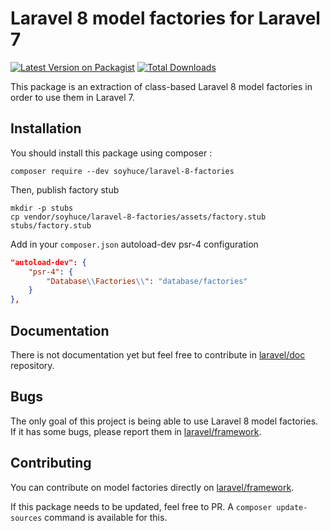 # Laravel 8 model factories for Laravel 7

[![Latest Version on Packagist](https://img.shields.io/packagist/v/soyhuce/laravel-8-factories.svg?style=flat-square)](https://packagist.org/packages/soyhuce/laravel-8-factories)
[![Total Downloads](https://img.shields.io/packagist/dt/soyhuce/laravel-8-factories.svg?style=flat-square)](https://packagist.org/packages/soyhuce/laravel-8-factories)

This package is an extraction of class-based Laravel 8 model factories in order to use them in Laravel 7.

## Installation

You should install this package using composer :
```shell script
composer require --dev soyhuce/laravel-8-factories
```
Then, publish factory stub
```shell script
mkdir -p stubs
cp vendor/soyhuce/laravel-8-factories/assets/factory.stub stubs/factory.stub
``` 
Add in your `composer.json` autoload-dev psr-4 configuration 
```json
"autoload-dev": {
    "psr-4": {
        "Database\\Factories\\": "database/factories"
    }
},
```

## Documentation

There is not documentation yet but feel free to contribute in [laravel/doc](https://github.com/laravel/docs) repository.

## Bugs

The only goal of this project is being able to use Laravel 8 model factories. If it has some bugs, please report them in [laravel/framework](https://github.com/laravel/framework). 

## Contributing

You can contribute on model factories directly on [laravel/framework](https://github.com/laravel/framework). 

If this package needs to be updated, feel free to PR. A `composer update-sources` command is available for this.
